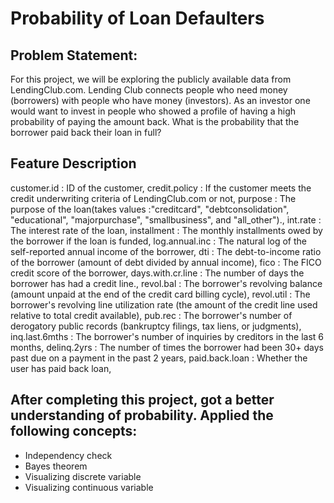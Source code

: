 # Probability of Loan Defaulters
## Problem Statement:
For this project, we will be exploring the publicly available data from LendingClub.com. Lending Club connects people who need money (borrowers) with people who have money (investors). As an investor one would want to invest in people who showed a profile of having a high probability of paying the amount back.
What is the probability that the borrower paid back their loan in full?


## Feature	Description
customer.id	: ID of the customer,
credit.policy	:	If the customer meets the credit underwriting criteria of LendingClub.com or not,
purpose	:	The purpose of the loan(takes values :"creditcard", "debtconsolidation", "educational", "majorpurchase", "smallbusiness", and "all_other").,
int.rate	:	The interest rate of the loan,
installment	:	The monthly installments owed by the borrower if the loan is funded,
log.annual.inc	:	The natural log of the self-reported annual income of the borrower,
dti	:	The debt-to-income ratio of the borrower (amount of debt divided by annual income),
fico	:	The FICO credit score of the borrower,
days.with.cr.line	:	The number of days the borrower has had a credit line.,
revol.bal	:	The borrower's revolving balance (amount unpaid at the end of the credit card billing cycle),
revol.util	:	The borrower's revolving line utilization rate (the amount of the credit line used relative to total credit available),
pub.rec	:	The borrower's number of derogatory public records (bankruptcy filings, tax liens, or judgments),
inq.last.6mths	:	The borrower's number of inquiries by creditors in the last 6 months,
delinq.2yrs	:	The number of times the borrower had been 30+ days past due on a payment in the past 2 years,
paid.back.loan	:	Whether the user has paid back loan,


## After completing this project, got a better understanding of probability. Applied the following concepts:

* Independency check
* Bayes theorem
* Visualizing discrete variable
* Visualizing continuous variable
